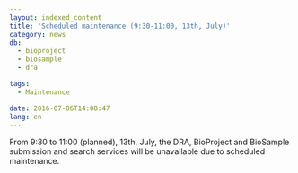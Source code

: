 ```yaml
---
layout: indexed_content
title: 'Scheduled maintenance (9:30-11:00, 13th, July)'
category: news
db:
  - bioproject
  - biosample
  - dra

tags:
  - Maintenance

date: 2016-07-06T14:00:47
lang: en
---
```


From 9:30 to 11:00 (planned), 13th, July, the DRA, BioProject and BioSample submission and search services will be unavailable due to scheduled maintenance.
